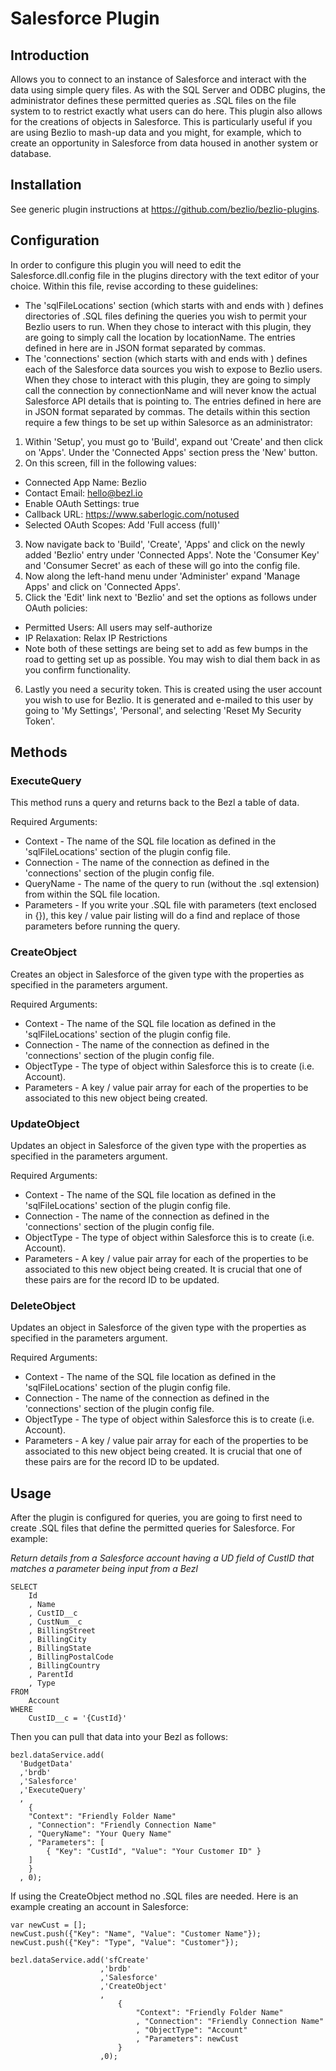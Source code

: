 # Salesforce Plugin

## Introduction
Allows you to connect to an instance of Salesforce and interact with the data using simple query files.  As with the SQL Server and ODBC plugins, the administrator defines these permitted queries as .SQL files on the file system to to restrict exactly what users can do here.  This plugin also allows for the creations of objects in Salesforce.  This is particularly useful if you are using Bezlio to mash-up data and you might, for example, which to create an opportunity in Salesforce from data housed in another system or database.

## Installation
See generic plugin instructions at https://github.com/bezlio/bezlio-plugins.

## Configuration
In order to configure this plugin you will need to edit the Salesforce.dll.config file in the plugins directory with the text editor of your choice.  Within this file, revise according to these guidelines:
* The 'sqlFileLocations' section (which starts with <setting name="sqlFileLocations" serializeAs="String"> and ends with </setting>) defines directories of .SQL files defining the queries you wish to permit your Bezlio users to run.  When they chose to interact with this plugin, they are going to simply call the location by locationName.  The entries defined in here are in JSON format separated by commas.
* The 'connections' section (which starts with <setting name="connections" serializeAs="String"> and ends with </setting>) defines each of the Salesforce data sources you wish to expose to Bezlio users.  When they chose to interact with this plugin, they are going to simply call the connection by connectionName and will never know the actual Salesforce API details that is pointing to.  The entries defined in here are in JSON format separated by commas.  The details within this section require a few things to be set up within Salesorce as an administrator:

1. Within 'Setup', you must go to 'Build', expand out 'Create' and then click on 'Apps'.  Under the 'Connected Apps' section press the 'New' button.
2. On this screen, fill in the following values:
* Connected App Name: Bezlio
* Contact Email: hello@bezl.io
* Enable OAuth Settings: true
* Callback URL: https://www.saberlogic.com/notused
* Selected OAuth Scopes: Add 'Full access (full)'
3. Now navigate back to 'Build', 'Create', 'Apps' and click on the newly added 'Bezlio' entry under 'Connected Apps'.  Note the 'Consumer Key' and 'Consumer Secret' as each of these will go into the config file.
4. Now along the left-hand menu under 'Administer' expand 'Manage Apps' and click on 'Connected Apps'.
5. Click the 'Edit' link next to 'Bezlio' and set the options as follows under OAuth policies:
* Permitted Users: All users may self-authorize
* IP Relaxation: Relax IP Restrictions
* Note both of these settings are being set to add as few bumps in the road to getting set up as possible.  You may wish to dial them back in as you confirm functionality.
6. Lastly you need a security token.  This is created using the user account you wish to use for Bezlio.  It is generated and e-mailed to this user by going to 'My Settings', 'Personal', and selecting 'Reset My Security Token'.

## Methods
### ExecuteQuery
This method runs a query and returns back to the Bezl a table of data.

Required Arguments:
* Context - The name of the SQL file location as defined in the 'sqlFileLocations' section of the plugin config file.
* Connection - The name of the connection as defined in the 'connections' section of the plugin config file.
* QueryName - The name of the query to run (without the .sql extension) from within the SQL file location.
* Parameters - If you write your .SQL file with parameters (text enclosed in {}), this key / value pair listing will do a find and replace of those parameters before running the query.

### CreateObject
Creates an object in Salesforce of the given type with the properties as specified in the parameters argument.

Required Arguments:
* Context - The name of the SQL file location as defined in the 'sqlFileLocations' section of the plugin config file.
* Connection - The name of the connection as defined in the 'connections' section of the plugin config file.
* ObjectType - The type of object within Salesforce this is to create (i.e. Account).
* Parameters - A key / value pair array for each of the properties to be associated to this new object being created.

### UpdateObject
Updates an object in Salesforce of the given type with the properties as specified in the parameters argument.

Required Arguments:
* Context - The name of the SQL file location as defined in the 'sqlFileLocations' section of the plugin config file.
* Connection - The name of the connection as defined in the 'connections' section of the plugin config file.
* ObjectType - The type of object within Salesforce this is to create (i.e. Account).
* Parameters - A key / value pair array for each of the properties to be associated to this new object being created.  It is crucial that one of these pairs are for the record ID to be updated.

### DeleteObject
Updates an object in Salesforce of the given type with the properties as specified in the parameters argument.

Required Arguments:
* Context - The name of the SQL file location as defined in the 'sqlFileLocations' section of the plugin config file.
* Connection - The name of the connection as defined in the 'connections' section of the plugin config file.
* ObjectType - The type of object within Salesforce this is to create (i.e. Account).
* Parameters - A key / value pair array for each of the properties to be associated to this new object being created.  It is crucial that one of these pairs are for the record ID to be updated.

## Usage
After the plugin is configured for queries, you are going to first need to create .SQL files that define the permitted queries for Salesforce.  For example:

*Return details from a Salesforce account having a UD field of CustID that matches a parameter being input from a Bezl*
```
SELECT 
    Id
    , Name
    , CustID__c
    , CustNum__c
    , BillingStreet
    , BillingCity
    , BillingState
    , BillingPostalCode
    , BillingCountry
    , ParentId
    , Type
FROM 
    Account 
WHERE 
    CustID__c = '{CustId}'
```

Then you can pull that data into your Bezl as follows:

```
bezl.dataService.add(
  'BudgetData'
  ,'brdb'
  ,'Salesforce'
  ,'ExecuteQuery'
  , 
    {
    "Context": "Friendly Folder Name"
    , "Connection": "Friendly Connection Name"
    , "QueryName": "Your Query Name"
    , "Parameters": [
        { "Key": "CustId", "Value": "Your Customer ID" }
    ]
    }
  , 0);
```

If using the CreateObject method no .SQL files are needed.  Here is an example creating an account in Salesforce:

```
var newCust = [];
newCust.push({"Key": "Name", "Value": "Customer Name"});
newCust.push({"Key": "Type", "Value": "Customer"});

bezl.dataService.add('sfCreate'
                    ,'brdb'
                    ,'Salesforce'
                    ,'CreateObject'
                    , 
                        { 
                            "Context": "Friendly Folder Name"
                            , "Connection": "Friendly Connection Name"
                            , "ObjectType": "Account"
                            , "Parameters": newCust 
                        }
                    ,0);
```